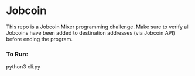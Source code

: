 # Jobcoin

This repo is a  Jobcoin Mixer programming challenge. Make sure to verify all Jobcoins have been added to destination
addresses (via Jobcoin API) before ending the program.

### To Run:
python3 cli.py
